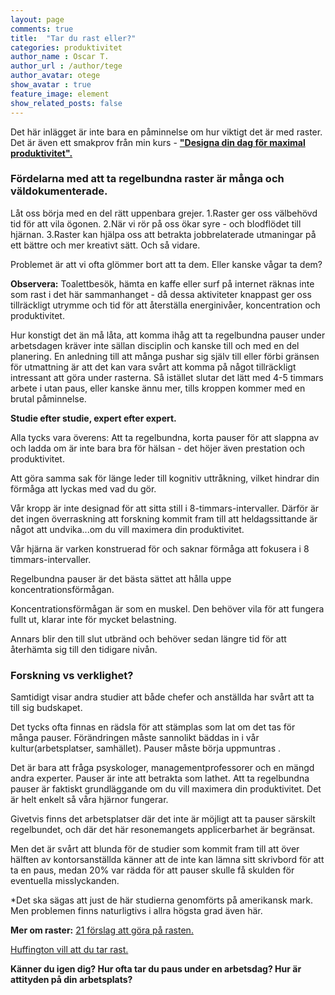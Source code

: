 ```yaml
---
layout: page
comments: true
title:  "Tar du rast eller?"
categories: produktivitet
author_name : Oscar T.
author_url : /author/tege
author_avatar: otege
show_avatar : true
feature_image: element
show_related_posts: false
---
```


Det här inlägget är inte bara en påminnelse om hur viktigt det är med raster. Det är även ett smakprov från min 
kurs - **["Designa din dag för maximal produktivitet".](https://www.openlearning.com/courses/designa-din-dag-fr-maximal-produktivitet)**


### Fördelarna med att ta regelbundna raster är många och väldokumenterade.


Låt oss börja med en del rätt uppenbara grejer.
1.Raster ger oss välbehövd tid för att vila ögonen. 
2.När vi rör på oss ökar syre - och blodflödet till hjärnan.
3.Raster kan hjälpa oss att betrakta jobbrelaterade utmaningar på ett bättre och mer kreativt sätt. Och så vidare.

Problemet är att vi ofta glömmer bort att ta dem. Eller kanske vågar ta dem?

**Observera:** Toalettbesök, hämta en kaffe eller surf på internet räknas inte som rast i det här sammanhanget - då dessa aktiviteter knappast ger oss tillräckligt utrymme och tid för att återställa energinivåer, koncentration och produktivitet.

Hur konstigt det än må låta, att komma ihåg att ta regelbundna pauser under arbetsdagen kräver inte sällan disciplin och kanske till och med en del planering. En anledning till att många pushar sig själv till eller förbi gränsen för utmattning är att det kan vara svårt att komma på något tillräckligt intressant att göra under rasterna. Så istället slutar det lätt med 4-5 timmars arbete i utan paus, eller kanske ännu mer, tills kroppen kommer med en brutal påminnelse.


**Studie efter studie, expert efter expert.**

Alla tycks vara överens: Att ta regelbundna, korta pauser för att slappna av och ladda om är inte bara bra för hälsan - det höjer även 
prestation och produktivitet.

Att göra samma sak för länge leder till kognitiv uttråkning, vilket hindrar din förmåga att lyckas med vad du gör.

Vår kropp är inte designad för att sitta still i 8-timmars-intervaller. Därför är det ingen överraskning att forskning kommit fram till att heldagssittande är något att undvika...om du vill maximera din produktivitet.

Vår hjärna är varken konstruerad för och saknar förmåga att fokusera i 8 timmars-intervaller.

Regelbundna pauser är det bästa sättet att hålla uppe koncentrationsförmågan.


Koncentrationsförmågan är som en muskel. Den behöver vila för att fungera fullt ut, klarar inte för mycket belastning.

Annars blir den till slut utbränd och behöver sedan längre tid för att återhämta sig till den tidigare nivån.

### Forskning vs verklighet?

Samtidigt visar andra studier att både chefer och anställda har svårt att ta till sig budskapet.

Det tycks ofta finnas en rädsla för att stämplas som lat om det tas för många pauser. Förändringen måste sannolikt bäddas in i vår kultur(arbetsplatser, samhället). Pauser måste börja uppmuntras .

Det är bara att fråga psyskologer, managementprofessorer och en mängd andra experter. Pauser är inte att betrakta som lathet. Att ta regelbundna pauser är faktiskt grundläggande om du vill maximera din produktivitet. Det är helt enkelt så våra hjärnor fungerar.

Givetvis finns det arbetsplatser där det inte är möjligt att ta pauser särskilt regelbundet, och där det här resonemangets applicerbarhet är begränsat.

Men det är svårt att blunda för de studier som kommit fram till att över hälften av kontorsanställda känner att de inte kan lämna sitt skrivbord för att ta en paus, medan 20% var rädda för att pauser skulle få skulden för eventuella misslyckanden. 

*Det ska sägas att just de här studierna genomförts på amerikansk mark. Men problemen finns naturligtivs i allra högsta grad även här.

**Mer om raster:**
<a href="http://www.lifehack.org/articles/productivity/21-counter-intuitive-break-ideas-to-boost-your-productivity-at-work.html">21 förslag att göra på rasten.</a>

<a href="http://www.inc.com/oscar-raymundo/why-arianna-huffington-wants-you-to-go-take-a-break.html">Huffington vill att du tar rast.</a>



**Känner du igen dig? Hur ofta tar du paus under en arbetsdag? Hur är attityden på din arbetsplats?** 
